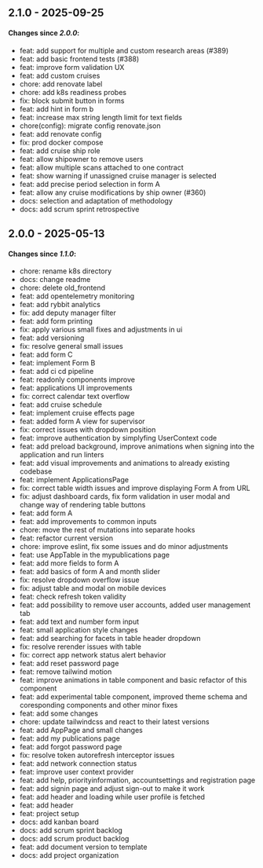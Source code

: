 ## 2.1.0 - 2025-09-25
#### Changes since *2.0.0*:
* feat: add support for multiple and custom research areas (#389)
* feat: add basic frontend tests (#388)
* feat: improve form validation UX
* feat: add custom cruises
* chore: add renovate label
* chore: add k8s readiness probes
* fix: block submit button in forms
* feat: add hint in form b
* feat: increase max string length limit for text fields
* chore(config): migrate config renovate.json
* feat: add renovate config
* fix: prod docker compose
* feat: add cruise ship role
* feat: allow shipowner to remove users
* feat: allow multiple scans attached to one contract
* feat: show warning if unassigned cruise manager is selected
* feat: add precise period selection in form A
* feat: allow any cruise modifications by ship owner (#360)
* docs: selection and adaptation of methodology
* docs: add scrum sprint retrospective

## 2.0.0 - 2025-05-13
#### Changes since *1.1.0*:
* chore: rename k8s directory
* docs: change readme
* chore: delete old_frontend
* feat: add opentelemetry monitoring
* feat: add rybbit analytics
* fix: add deputy manager filter
* feat: add form printing
* fix: apply various small fixes and adjustments in ui
* feat: add versioning
* fix: resolve general small issues
* feat: add form C
* feat: implement Form B
* feat: add ci cd pipeline
* feat: readonly components improve
* feat: applications UI improvements
* fix: correct calendar text overflow
* feat: add cruise schedule
* feat: implement cruise effects page
* feat: added form A view for supervisor
* fix: correct issues with dropdown position
* feat: improve authentication by simplyfing UserContext code
* feat: add preload background, improve animations when signing into the application and run linters
* feat: add visual improvements and animations to already existing codebase
* feat: implement ApplicationsPage
* fix: correct table width issues and improve displaying Form A from URL
* fix: adjust dashboard cards, fix form validation in user modal and change way of rendering table buttons
* feat: add form A
* feat: add improvements to common inputs
* chore: move the rest of mutations into separate hooks
* feat: refactor current version
* chore: improve eslint, fix some issues and do minor adjustments
* feat: use AppTable in the mypublications page
* feat: add more fields to form A
* feat: add basics of form A and month slider
* fix: resolve dropdown overflow issue
* fix: adjust table and modal on mobile devices
* feat: check refresh token validity
* feat: add possibility to remove user accounts, added user management tab
* feat: add text and number form input
* feat: small application style changes
* feat: add searching for facets in table header dropdown
* fix: resolve rerender issues with table
* fix: correct app network status alert behavior
* feat: add reset password page
* feat: remove tailwind motion
* feat: improve animations in table component and basic refactor of this component
* feat: add experimental table component, improved theme schema and coresponding components and other minor fixes
* feat: add some changes
* chore: update tailwindcss and react to their latest versions
* feat: add AppPage and small changes
* feat: add my publications page
* feat: add forgot password page
* fix: resolve token autorefresh interceptor issues
* feat: add network connection status
* feat: improve user context provider
* feat: add help, priorityinformation, accountsettings and registration page
* feat: add signin page and adjust sign-out to make it work
* feat: add header and loading while user profile is fetched
* feat: add header
* feat: project setup
* docs: add kanban board
* docs: add scrum sprint backlog
* docs: add scrum product backlog
* feat: add document version to template
* docs: add project organization
